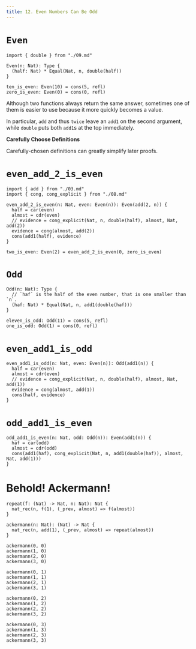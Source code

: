 ```yaml
---
title: 12. Even Numbers Can Be Odd
---
```


# `Even`

``` cicada
import { double } from "./09.md"

Even(n: Nat): Type {
  (half: Nat) * Equal(Nat, n, double(half))
}

ten_is_even: Even(10) = cons(5, refl)
zero_is_even: Even(0) = cons(0, refl)
```

Although two functions always return the same answer,
sometimes one of them is easier to use
because it more quickly becomes a value.

In particular, `add` and thus `twice`
leave an `add1` on the second argument,
while `double` puts both `add1`s at the top immediately.

**Carefully Choose Definitions**

Carefully-chosen definitions can greatly simplify later proofs.

# `even_add_2_is_even`

``` cicada
import { add } from "./03.md"
import { cong, cong_explicit } from "./08.md"

even_add_2_is_even(n: Nat, even: Even(n)): Even(add(2, n)) {
  half = car(even)
  almost = cdr(even)
  // evidence = cong_explicit(Nat, n, double(half), almost, Nat, add(2))
  evidence = cong(almost, add(2))
  cons(add1(half), evidence)
}

two_is_even: Even(2) = even_add_2_is_even(0, zero_is_even)
```

# `Odd`

``` cicada
Odd(n: Nat): Type {
  // `haf` is the half of the even number, that is one smaller than `n`.
  (haf: Nat) * Equal(Nat, n, add1(double(haf)))
}

eleven_is_odd: Odd(11) = cons(5, refl)
one_is_odd: Odd(1) = cons(0, refl)
```

# `even_add1_is_odd`

``` cicada
even_add1_is_odd(n: Nat, even: Even(n)): Odd(add1(n)) {
  half = car(even)
  almost = cdr(even)
  // evidence = cong_explicit(Nat, n, double(half), almost, Nat, add(1))
  evidence = cong(almost, add(1))
  cons(half, evidence)
}
```

# `odd_add1_is_even`

``` cicada
odd_add1_is_even(n: Nat, odd: Odd(n)): Even(add1(n)) {
  haf = car(odd)
  almost = cdr(odd)
  cons(add1(haf), cong_explicit(Nat, n, add1(double(haf)), almost, Nat, add(1)))
}
```

# Behold! Ackermann!

``` cicada
repeat(f: (Nat) -> Nat, n: Nat): Nat {
  nat_rec(n, f(1), (_prev, almost) => f(almost))
}

ackermann(n: Nat): (Nat) -> Nat {
  nat_rec(n, add(1), (_prev, almost) => repeat(almost))
}

ackermann(0, 0)
ackermann(1, 0)
ackermann(2, 0)
ackermann(3, 0)

ackermann(0, 1)
ackermann(1, 1)
ackermann(2, 1)
ackermann(3, 1)

ackermann(0, 2)
ackermann(1, 2)
ackermann(2, 2)
ackermann(3, 2)

ackermann(0, 3)
ackermann(1, 3)
ackermann(2, 3)
ackermann(3, 3)
```
